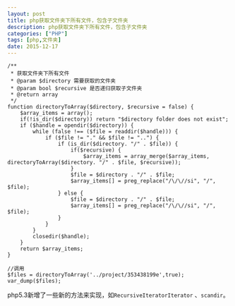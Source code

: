 ```yaml
---
layout: post
title: php获取文件夹下所有文件，包含子文件夹
description: php获取文件夹下所有文件，包含子文件夹
categories: ["PHP"]
tags: [php,文件夹]
date: 2015-12-17
---
```


    /**
     * 获取文件夹下所有文件
     * @param $directory 需要获取的文件夹
     * @param bool $recursive 是否递归获取子文件夹
     * @return array
     */
    function directoryToArray($directory, $recursive = false) {
        $array_items = array();
        if(!is_dir($directory)) return "$directory folder does not exist";
        if ($handle = opendir($directory)) {
            while (false !== ($file = readdir($handle))) {
                if ($file != "." && $file != "..") {
                    if (is_dir($directory. "/" . $file)) {
                        if($recursive) {
                            $array_items = array_merge($array_items, directoryToArray($directory. "/" . $file, $recursive));
                        }
                        $file = $directory . "/" . $file;
                        $array_items[] = preg_replace("/\/\//si", "/", $file);
                    } else {
                        $file = $directory . "/" . $file;
                        $array_items[] = preg_replace("/\/\//si", "/", $file);
                    }
                }
            }
            closedir($handle);
        }
        return $array_items;
    }

    //调用
    $files = directoryToArray('../project/353438199e',true);
    var_dump($files);

php5.3新增了一些新的方法来实现，如`RecursiveIteratorIterator` 、`scandir`。